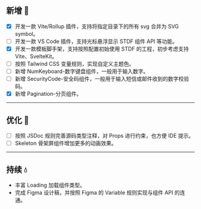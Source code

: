 ## 新增 💪

- [x] 开发一款 Vite/Rollup 插件，支持将指定目录下的所有 svg 合并为 SVG symbol。
- [ ] 开发一款 VS Code 插件，支持光标悬浮显示 STDF 组件 API 等功能。
- [x] 开发一款模板脚手架，支持按照配置初始使用 STDF 的工程，初步考虑支持 Vite、SvelteKit。
- [ ] 按照 Tailwind CSS 变量规则，实现自定义主题色。
- [ ] 新增 NumKeyboard-数字键盘组件，一般用于输入数字。
- [ ] 新增 SecurityCode-安全码组件，一般用于输入短信或邮件收到的数字校验码。
- [x] 新增 Pagination-分页组件。

---

## 优化 👏

- [ ] 按照 JSDoc 规则完善源码类型注释，对 Props 进行约束，也方便 IDE 提示。
- [ ] Skeleton 骨架屏组件增加更多的动画效果。

---

## 持续 💧

- 丰富 Loading 加载组件类型。
- 完成 Figma 设计稿，并按照 Figma 的 Variable 规则实现与组件 API 的连通。
